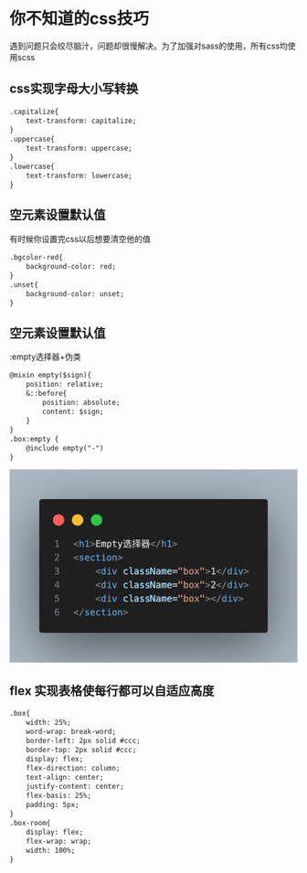 # 你不知道的css技巧

遇到问题只会绞尽脑汁，问题却很慢解决。为了加强对sass的使用，所有css均使用scss

## css实现字母大小写转换

```
.capitalize{
    text-transform: capitalize;
}
.uppercase{
    text-transform: uppercase;
}
.lowercase{
    text-transform: lowercase;
}
```

## 空元素设置默认值

有时候你设置完css以后想要清空他的值

```
.bgcolor-red{
    background-color: red;
}
.unset{
    background-color: unset;
}
```

## 空元素设置默认值

:empty选择器+伪类

```
@mixin empty($sign){
    position: relative;
    &::before{
        position: absolute;
        content: $sign;
    }
}
.box:empty {
    @include empty("-")
}
```

![alt text](image.png)

## flex 实现表格使每行都可以自适应高度
```
.box{
    width: 25%;
    word-wrap: break-word;
    border-left: 2px solid #ccc;
    border-top: 2px solid #ccc;
    display: flex;
    flex-direction: column;
    text-align: center;
    justify-content: center;
    flex-basis: 25%;
    padding: 5px;
}
.box-room{
    display: flex;
    flex-wrap: wrap;
    width: 100%;
}
```
